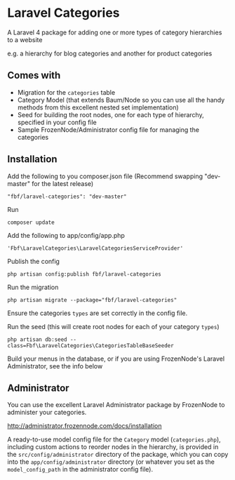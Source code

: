Laravel Categories
==================

A Laravel 4 package for adding one or more types of category hierarchies to a website

e.g. a hierarchy for blog categories and another for product categories

## Comes with

* Migration for the `categories` table
* Category Model (that extends Baum/Node so you can use all the handy methods from this excellent nested set implementation)
* Seed for building the root nodes, one for each type of hierarchy, specified in your config file
* Sample FrozenNode/Administrator config file for managing the categories

## Installation

Add the following to you composer.json file (Recommend swapping "dev-master" for the latest release)

    "fbf/laravel-categories": "dev-master"

Run

    composer update

Add the following to app/config/app.php

    'Fbf\LaravelCategories\LaravelCategoriesServiceProvider'

Publish the config

    php artisan config:publish fbf/laravel-categories

Run the migration

    php artisan migrate --package="fbf/laravel-categories"

Ensure the categories `types` are set correctly in the config file.

Run the seed (this will create root nodes for each of your category `types`)

	php artisan db:seed --class=Fbf\LaravelCategories\CategoriesTableBaseSeeder

Build your menus in the database, or if you are using FrozenNode's Laravel Administrator, see the info below

## Administrator

You can use the excellent Laravel Administrator package by FrozenNode to administer your categories.

http://administrator.frozennode.com/docs/installation

A ready-to-use model config file for the `Category` model (`categories.php`), including custom actions to reorder nodes in
the hierarchy, is provided in the `src/config/administrator` directory of the package, which you can copy into the
`app/config/administrator` directory (or whatever you set as the `model_config_path` in the administrator config file).